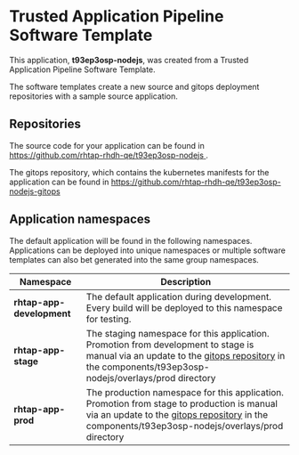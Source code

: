 # Trusted Application Pipeline Software Template

This application, **t93ep3osp-nodejs**, was created from a Trusted Application Pipeline Software Template.

The software templates create a new source and gitops deployment repositories with a sample source application. 

## Repositories

The source code for your application can be found in [https://github.com/rhtap-rhdh-qe/t93ep3osp-nodejs ](https://github.com/rhtap-rhdh-qe/t93ep3osp-nodejs ).
 
The gitops repository, which contains the kubernetes manifests for the application can be found in 
[https://github.com/rhtap-rhdh-qe/t93ep3osp-nodejs-gitops ](https://github.com/rhtap-rhdh-qe/t93ep3osp-nodejs-gitops ) 

## Application namespaces 

The default application will be found in the following namespaces. Applications can be deployed into unique namespaces or multiple software templates can also bet generated into the same group namespaces.  

|  Namespace   |  Description   |  
| -------- | -------- |   
| **rhtap-app-development** | The default application during development. Every build will be deployed to this namespace for testing. | 
| **rhtap-app-stage** | The staging namespace for this application. Promotion from development to stage is manual via an update to the [gitops repository](https://github.com/rhtap-rhdh-qe/t93ep3osp-nodejs-gitops ) in the components/t93ep3osp-nodejs/overlays/prod directory |  
| **rhtap-app-prod** | The production namespace for this application. Promotion from stage to production is manual via an update to the [gitops repository](https://github.com/rhtap-rhdh-qe/t93ep3osp-nodejs-gitops ) in the components/t93ep3osp-nodejs/overlays/prod directory | 